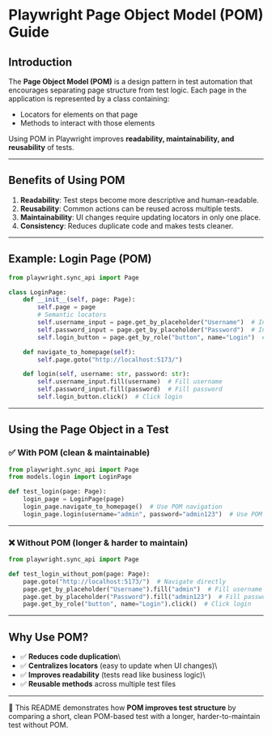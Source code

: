 # Playwright Page Object Model (POM) Guide

## Introduction

The **Page Object Model (POM)** is a design pattern in test automation that encourages separating page structure from test logic. Each page in the application is represented by a class containing:
- Locators for elements on that page
- Methods to interact with those elements

Using POM in Playwright improves **readability, maintainability, and reusability** of tests.

---

## Benefits of Using POM

1. **Readability**: Test steps become more descriptive and human-readable.
2. **Reusability**: Common actions can be reused across multiple tests.
3. **Maintainability**: UI changes require updating locators in only one place.
4. **Consistency**: Reduces duplicate code and makes tests cleaner.

---

## Example: Login Page (POM)

``` python
from playwright.sync_api import Page

class LoginPage:
    def __init__(self, page: Page):
        self.page = page
        # Semantic locators
        self.username_input = page.get_by_placeholder("Username")  # Input field for username
        self.password_input = page.get_by_placeholder("Password")  # Input field for password
        self.login_button = page.get_by_role("button", name="Login")  # Login button

    def navigate_to_homepage(self):
        self.page.goto("http://localhost:5173/")

    def login(self, username: str, password: str):
        self.username_input.fill(username)  # Fill username
        self.password_input.fill(password)  # Fill password
        self.login_button.click()  # Click login
```

------------------------------------------------------------------------

## Using the Page Object in a Test

### ✅ With POM (clean & maintainable)

``` python
from playwright.sync_api import Page
from models.login import LoginPage

def test_login(page: Page):
    login_page = LoginPage(page)
    login_page.navigate_to_homepage()  # Use POM navigation
    login_page.login(username="admin", password="admin123")  # Use POM login method
```

------------------------------------------------------------------------

### ❌ Without POM (longer & harder to maintain)

``` python
from playwright.sync_api import Page

def test_login_without_pom(page: Page):
    page.goto("http://localhost:5173/")  # Navigate directly
    page.get_by_placeholder("Username").fill("admin")  # Fill username
    page.get_by_placeholder("Password").fill("admin123")  # Fill password
    page.get_by_role("button", name="Login").click()  # Click login
```

------------------------------------------------------------------------

## Why Use POM?

-   ✅ **Reduces code duplication**\
-   ✅ **Centralizes locators** (easy to update when UI changes)\
-   ✅ **Improves readability** (tests read like business logic)\
-   ✅ **Reusable methods** across multiple test files

------------------------------------------------------------------------

📌 This README demonstrates how **POM improves test structure** by
comparing a short, clean POM-based test with a longer,
harder-to-maintain test without POM.

